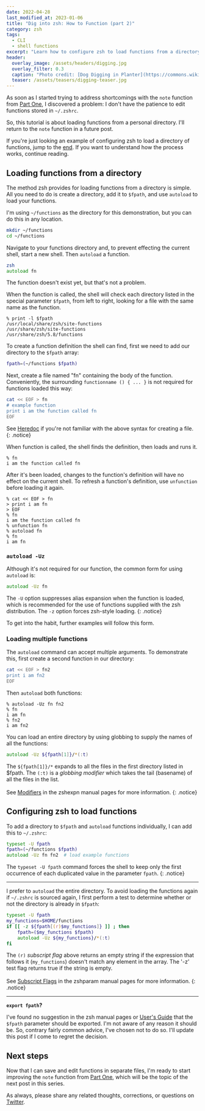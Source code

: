 ```yaml
---
date: 2022-04-28
last_modified_at: 2023-01-06
title: "Dig into zsh: How to Function (part 2)"
category: zsh
tags:
  - CLI
  - shell functions
excerpt: "Learn how to configure zsh to load functions from a directory using `$fpath` and `autoload`."
header:
  overlay_image: /assets/headers/digging.jpg
  overlay_filter: 0.3
  caption: "Photo credit: [Dog Digging in Planter](https://commons.wikimedia.org/wiki/File:Dog_Digging_in_Planter.jpg)"
  teaser: /assets/teasers/digging-teaser.jpg
---
```


As soon as I started trying to address shortcomings with the `note` function from [Part One](/zsh/zsh-functions/), I discovered a problem: I don't have the patience to edit functions stored in `~/.zshrc`.

So, this tutorial is about loading functions from a personal directory. I'll return to the `note` function in a future post.

If you're just looking an example of configuring zsh to load a directory of functions, jump to the [end](#configuring-zsh-to-load-functions). If you want to understand how the process works, continue reading.

## Loading functions from a directory

The method zsh provides for loading functions from a directory is simple. All you need to do is create a directory, add it to `$fpath`, and use `autoload` to load your functions.

I'm using `~/functions` as the directory for this demonstration, but you can do this in any location.

```zsh
mkdir ~/functions
cd ~/functions
```

Navigate to your functions directory and, to prevent effecting the current shell, start a new shell. Then `autoload` a function.

```zsh
zsh
autoload fn
```

The function doesn't exist yet, but that's not a problem.

When the function is called, the shell will check each directory listed in the special parameter `$fpath`, from left to right, looking for a file with the same name as the function.

```
% print -l $fpath
/usr/local/share/zsh/site-functions
/usr/share/zsh/site-functions
/usr/share/zsh/5.8/functions
```

To create a function definition the shell can find, first we need to add our directory to the `$fpath` array:

```zsh
fpath=(~/functions $fpath)
```

Next, create a file named "fn" containing the body of the function. Conveniently, the surrounding `functionname () { ... }` is not required for functions loaded this way:

```zsh
cat << EOF > fn
# example function
print i am the function called fn
EOF
```

See [Heredoc](https://linuxize.com/post/bash-heredoc/) if you're not familiar with the above syntax for creating a file.
{: .notice}

When function is called, the shell finds the definition, then loads and runs it.

```
% fn
i am the function called fn
```

After it's been loaded, changes to the function's definition will have no effect on the current shell. To refresh a function's definition, use `unfunction` before loading it again.

```
% cat << EOF > fn
> print i am fn
> EOF
% fn
i am the function called fn
% unfunction fn
% autoload fn
% fn
i am fn
```

### `autoload -Uz`

Although it's not required for our function, the common form for using `autoload` is:

```zsh
autoload -Uz fn
```

The `-U` option suppresses alias expansion when the function is loaded, which is recommended for the use of functions supplied with the zsh distribution. The `-z` option forces zsh-style loading.
{: .notice}

To get into the habit, further examples will follow this form.


### Loading multiple functions

The `autoload` command can accept multiple arguments. To demonstrate this, first create a second function in our directory:

```zsh
cat << EOF > fn2
print i am fn2
EOF
```

Then `autoload` both functions:

```
% autoload -Uz fn fn2
% fn
i am fn
% fn2
i am fn2
```

You can load an entire directory by using globbing to supply the names of all the functions:

```zsh
autoload -Uz ${fpath[1]}/*(:t)
```

The `${fpath[1]}/*` expands to all the files in the first directory listed in $fpath. The `(:t)` is a *globbing modifier* which takes the tail (basename) of all the files in the list.
<br><br>See [Modifiers](https://zsh.sourceforge.io/Doc/Release/Expansion.html#Modifiers) in the zshexpn manual pages for more information.
{: .notice}


## Configuring zsh to load functions

To add a directory to `$fpath` and `autoload` functions individually, I can add this to `~/.zshrc`:

```zsh
typeset -U fpath
fpath=(~/functions $fpath)
autoload -Uz fn fn2  # load example functions
```

The `typeset -U fpath` command forces the shell to keep only the first occurrence of each duplicated value in the parameter `fpath`.
{: .notice}

---

I prefer to `autoload` the entire directory. To avoid loading the functions again if `~/.zshrc` is sourced again, I first perform a test to determine whether or not the directory is already in `$fpath`:

```zsh
typeset -U fpath
my_functions=$HOME/functions
if [[ -z ${fpath[(r)$my_functions]} ]] ; then
    fpath=($my_functions $fpath)
    autoload -Uz ${my_functions}/*(:t)
fi
```

The `(r)` *subscript flag* above returns an empty string if the expression that follows it (`my_functions`) doesn't match any element in the array. The '-z' test flag returns true if the string is empty.
<br><br>See [Subscript Flags](https://zsh.sourceforge.io/Doc/Release/Parameters.html#Subscript-Flags) in the zshparam manual pages for more information.
{: .notice}

---

**`export fpath`?**

I've found no suggestion in the zsh manual pages or [User's Guide](https://zsh.sourceforge.io/Guide/) that the `$fpath` parameter should be exported. I'm not aware of any reason it should be. So, contrary fairly common advice, I've chosen not to do so. I'll update this post if I come to regret the decision.

## Next steps

Now that I can save and edit functions in separate files, I'm ready to start improving the `note` function from [Part One](/zsh/zsh-functions), which will be the topic of the next post in this series.

As always, please share any related thoughts, corrections, or questions on [Twitter](https://twitter.com/postgresqlstan).
